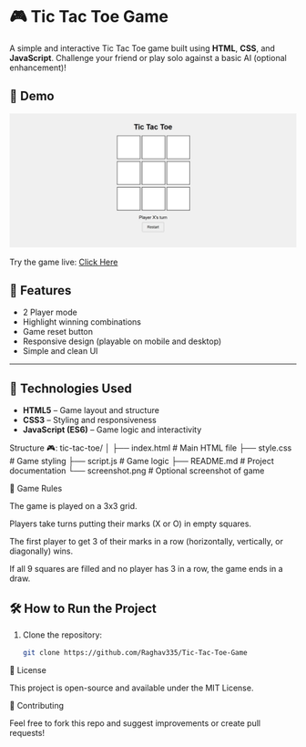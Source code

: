 
# 🎮 Tic Tac Toe Game

A simple and interactive Tic Tac Toe game built using **HTML**, **CSS**, and **JavaScript**. Challenge your friend or play solo against a basic AI (optional enhancement)!

## 📸 Demo

![Game Screenshot](https://github.com/Raghav335/Tic-Tac-Toe-Game/blob/main/screenshot%20tic%20tok%20toe%20game.jpg) <!-- Replace with your screenshot file path -->

Try the game live: [Click Here](https://tic-tac-toe-game-self-three.vercel.app/)


## 🧩 Features

- 2 Player mode
- Highlight winning combinations
- Game reset button
- Responsive design (playable on mobile and desktop)
- Simple and clean UI

---

## 🚀 Technologies Used

- **HTML5** – Game layout and structure
- **CSS3** – Styling and responsiveness
- **JavaScript (ES6)** – Game logic and interactivity

Structure 🎮:
tic-tac-toe/
│
├── index.html       # Main HTML file
├── style.css        # Game styling
├── script.js        # Game logic
├── README.md        # Project documentation
└── screenshot.png   # Optional screenshot of game

🎯 Game Rules

The game is played on a 3x3 grid.

Players take turns putting their marks (X or O) in empty squares.

The first player to get 3 of their marks in a row (horizontally, vertically, or diagonally) wins.

If all 9 squares are filled and no player has 3 in a row, the game ends in a draw.

## 🛠️ How to Run the Project

1. Clone the repository:

   ```bash
   git clone https://github.com/Raghav335/Tic-Tac-Toe-Game


📄 License

This project is open-source and available under the MIT License.

🙌 Contributing

Feel free to fork this repo and suggest improvements or create pull requests!